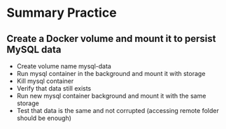 # Summary Practice
## Create a Docker volume and mount it to persist MySQL data
- Create volume name mysql-data
- Run mysql container in the background and mount it with storage
- Kill mysql container
- Verify that data still exists
- Run new mysql container background and mount it with the same storage
- Test that data is the same and not corrupted (accessing remote folder should be enough)

